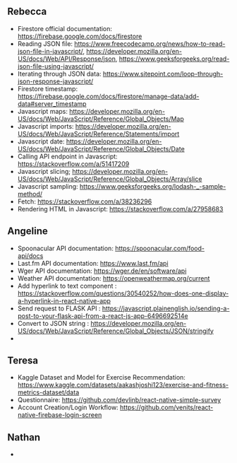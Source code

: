 ## Rebecca
- Firestore official documentation: https://firebase.google.com/docs/firestore
- Reading JSON file: https://www.freecodecamp.org/news/how-to-read-json-file-in-javascript/, https://developer.mozilla.org/en-US/docs/Web/API/Response/json, https://www.geeksforgeeks.org/read-json-file-using-javascript/
- Iterating through JSON data: https://www.sitepoint.com/loop-through-json-response-javascript/
- Firestore timestamp: https://firebase.google.com/docs/firestore/manage-data/add-data#server_timestamp
- Javascript maps: https://developer.mozilla.org/en-US/docs/Web/JavaScript/Reference/Global_Objects/Map
- Javascript imports: https://developer.mozilla.org/en-US/docs/Web/JavaScript/Reference/Statements/import
- Javascript date: https://developer.mozilla.org/en-US/docs/Web/JavaScript/Reference/Global_Objects/Date
- Calling API endpoint in Javascript: https://stackoverflow.com/a/51417209
- Javascript slicing; https://developer.mozilla.org/en-US/docs/Web/JavaScript/Reference/Global_Objects/Array/slice
- Javascript sampling: https://www.geeksforgeeks.org/lodash-_-sample-method/
- Fetch: https://stackoverflow.com/a/38236296
- Rendering HTML in Javascript: https://stackoverflow.com/a/27958683

## Angeline
- Spoonacular API documentation: https://spoonacular.com/food-api/docs
- Last.fm API documentation: https://www.last.fm/api
- Wger API documentation: https://wger.de/en/software/api
- Weather API documentation: https://openweathermap.org/current
- Add hyperlink to text component : https://stackoverflow.com/questions/30540252/how-does-one-display-a-hyperlink-in-react-native-app
- Send request to FLASK API : https://javascript.plainenglish.io/sending-a-post-to-your-flask-api-from-a-react-js-app-6496692514e
- Convert to JSON string : https://developer.mozilla.org/en-US/docs/Web/JavaScript/Reference/Global_Objects/JSON/stringify
- 

## Teresa
- Kaggle Dataset and Model for Exercise Recommendation: https://www.kaggle.com/datasets/aakashjoshi123/exercise-and-fitness-metrics-dataset/data
- Questionnaire: https://github.com/devlinb/react-native-simple-survey
- Account Creation/Login Workflow: https://github.com/venits/react-native-firebase-login-screen

## Nathan
- 
